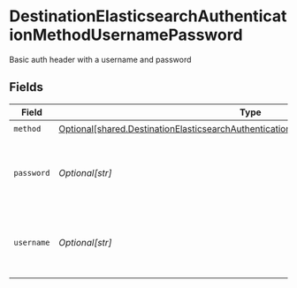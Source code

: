 # DestinationElasticsearchAuthenticationMethodUsernamePassword

Basic auth header with a username and password


## Fields

| Field                                                                                                                                                                                | Type                                                                                                                                                                                 | Required                                                                                                                                                                             | Description                                                                                                                                                                          |
| ------------------------------------------------------------------------------------------------------------------------------------------------------------------------------------ | ------------------------------------------------------------------------------------------------------------------------------------------------------------------------------------ | ------------------------------------------------------------------------------------------------------------------------------------------------------------------------------------ | ------------------------------------------------------------------------------------------------------------------------------------------------------------------------------------ |
| `method`                                                                                                                                                                             | [Optional[shared.DestinationElasticsearchAuthenticationMethodUsernamePasswordMethod]](undefined/models/shared/destinationelasticsearchauthenticationmethodusernamepasswordmethod.md) | :heavy_check_mark:                                                                                                                                                                   | N/A                                                                                                                                                                                  |
| `password`                                                                                                                                                                           | *Optional[str]*                                                                                                                                                                      | :heavy_check_mark:                                                                                                                                                                   | Basic auth password to access a secure Elasticsearch server                                                                                                                          |
| `username`                                                                                                                                                                           | *Optional[str]*                                                                                                                                                                      | :heavy_check_mark:                                                                                                                                                                   | Basic auth username to access a secure Elasticsearch server                                                                                                                          |